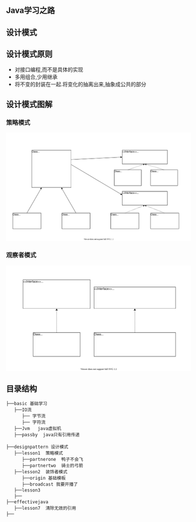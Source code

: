**Java学习之路**
----------------

**设计模式**
------------

## 设计模式原则

- 对接口编程,而不是具体的实现
- 多用组合,少用继承
- 将不变的封装在一起.将变化的抽离出来,抽象成公共的部分

## 设计模式图解

### 策略模式

![](img/strategy.svg)

### 观察者模式

![](img/decorate.svg)

**目录结构**
------------

```
├──basic 基础学习
   ├──IO流   
      ├── 字节流
      ├── 字符流
   ├──Jvm   java虚拟机
   ├──passby  java只有引用传递
   
├──designpattern 设计模式
   ├──lesson1  策略模式
      ├──partnerone  鸭子不会飞
      ├──partnertwo  骑士的弓箭
   ├──lesson2  装饰者模式
      ├──origin 基础模板
      ├──broadcast 我要开播了
   ├──lesson3  
   ├──
├──effectivejava 
   ├──lesson7  清除无效的引用
├──
```
